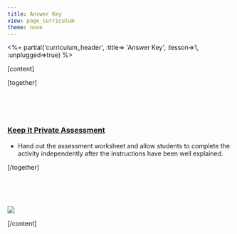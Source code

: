 ```yaml
---
title: Answer Key
view: page_curriculum
theme: none
---
```


<%= partial('curriculum_header', :title=> 'Answer Key', :lesson=>1, :unplugged=>true) %>

[content]

[together]

<br/><br/><br/>


### [Keep It Private Assessment](Key-Assessment17-KeepItPrivate.pdf)
- Hand out the assessment worksheet and allow students to complete the activity independently after the instructions have been well explained. 

[/together]

<!--(this is left in here as an example of how to include an image in Markdown)
![](binaryphoto.png) -->


<br/><br/><br/>

<a href="http://creativecommons.org/"><img src="https://code.org/curriculum/docs/k-5/creativeCommons.png" border="0"></a>



[/content]

<link rel="stylesheet" type="text/css" href="../docs/morestyle.css"/>
